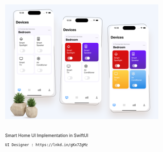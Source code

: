 <p align="center">
  <img width="700" align="center" src="https://github.com/kambizvb6/SmartHome/blob/main/Smart-Device.png"/>
</p>

<br>

<p>
  Smart Home UI Implementation in SwiftUI

</p>

    UI Designer : https://lnkd.in/gKx7ZgMz
